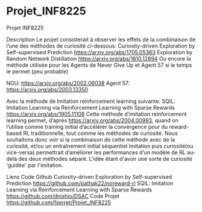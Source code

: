 # Projet_INF8225

Projet INF8225

Description
Le projet consisterait à observer les effets de la combinaison de l’une des méthodes de curiosité ci-dessous:
Curiosity-driven Exploration by Self-supervised Prediction
https://arxiv.org/abs/1705.05363
Exploration by Random Network Distillation
https://arxiv.org/abs/1810.12894
Ou encore la méthode utilisée pour les Agents de Never Give Up et Agent 57 si le temps le permet (peu probable)


NGU: https://arxiv.org/abs/2002.06038
Agent 57: https://arxiv.org/abs/2003.13350


Avec la méthode de Imitation reinforcement learning suivante:
SQIL: Imitation Learning via Reinforcement Learning with Sparse Rewards
https://arxiv.org/abs/1905.11108
Cette méthode d’imitation reinforcement learning permet, d’après https://arxiv.org/abs/2004.00993, quand on l’utilise comme training initial d’accélérer la convergence pour du reward-based RL traditionnelle, tout comme les méthodes de curiosité.
Nous souhaitons donc voir si la combinaison de cette méthode avec de la curiosité, et/ou un entraînement initial séquentiel Imitation puis curiosité(ou vice-versa) permettrait d’améliorer les performances d’un modèle de RL au-delà des deux méthodes séparé. L'idée étant d'avoir une sorte de curiosité 'guidée' par l'imitation.

Liens Code Github
Curiosity-driven Exploration by Self-supervised Prediction
https://github.com/pathak22/noreward-rl
SQIL: Imitation Learning via Reinforcement Learning with Sparse Rewards
https://github.com/dnishio/DSAC
Code Projet
https://github.com/fserret/Projet_INF8225
